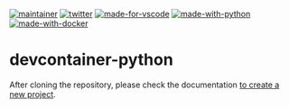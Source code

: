 [![maintainer](https://badgen.net/badge/maintainer/bastgau/orange?color=orange&icon=github)](https://gitHub.com/bastgau)
[![twitter](https://badgen.net/badge/twitter/_bastiengautier/?color=orange&icon=twitter)](https://www.twitter.com/_bastiengautier)
[![made-for-vscode](https://badgen.net/badge/Made%20for/VSCode/?color=blue&icon=visualstudio)](https://code.visualstudio.com/)
[![made-with-python](https://badgen.net/badge/Made%20with/Python/?color=blue&icon=pypi)](https://www.python.org/)
[![made-with-docker](https://badgen.net/badge/Made%20with/Docker/?color=blue&icon=docker)](https://www.docker.com/)

# devcontainer-python

After cloning the repository, please check the documentation [to create a new project](./docs/dev-container-configuration/00-configure-new-project.md).
